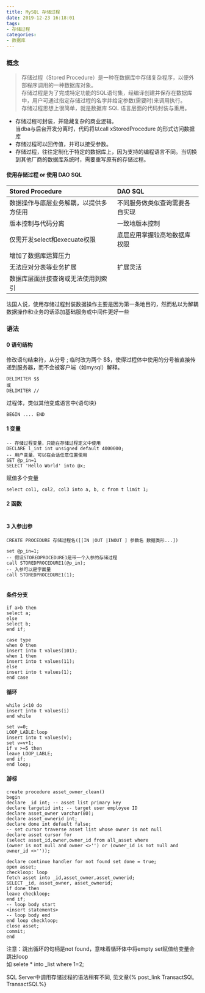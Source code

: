 ```yaml
---
title: MySQL 存储过程
date: 2019-12-23 16:18:01
tags:
- 存储过程
categories: 
- 数据库
---
```

### 概念
> 存储过程（Stored Procedure）是一种在数据库中存储复杂程序，以便外部程序调用的一种数据库对象。<br>
存储过程是为了完成特定功能的SQL语句集，经编译创建并保存在数据库中，用户可通过指定存储过程的名字并给定参数(需要时)来调用执行。<br>
存储过程思想上很简单，就是数据库 SQL 语言层面的代码封装与重用。

+ 存储过程可封装，并隐藏复杂的商业逻辑。<br>
当dba与后台开发分离时，代码将以call xStoredProcedure 的形式访问数据库
+ 存储过程可以回传值，并可以接受参数。
+ 存储过程，往往定制化于特定的数据库上，因为支持的编程语言不同。当切换到其他厂商的数据库系统时，需要重写原有的存储过程。
#### 使用存储过程 or 使用 DAO SQL
Stored Procedure|DAO SQL
:-----|:----
数据操作与底层业务解耦，以提供多方使用|不同服务做类似查询需要各自实现
版本控制与代码分离|一致地版本控制
仅需开发select和execuate权限|底层应用掌握较高地数据库权限
增加了数据库运算压力|
无法应对分表等业务扩展|扩展灵活
数据库层面拼接查询或无法使用到索引|
法国人说，使用存储过程封装数据操作主要是因为第一条地目的，然而私以为解耦数据操作和业务的话添加基础服务或中间件更好一些
### 语法
#### 0 语句结构
修改语句结束符，从分号 ; 临时改为两个 $$，使得过程体中使用的分号被直接传递到服务器，而不会被客户端（如mysql）解释。
```
DELIMITER $$
或
DELIMITER //
```
过程体，类似其他变成语言中{语句块}
```
BEGIN .... END    
```
#### 1 变量
```
-- 存储过程变量，只能在存储过程定义中使用
DECLARE l_int int unsigned default 4000000; 
-- 用户变量，可以在会话任意位置使用
SET @p_in=1  
SELECT 'Hello World' into @x;
```
赋值多个变量
```
select col1, col2, col3 into a, b, c from t limit 1;
```
#### 2 函数
```

```
#### 3 入参出参
```
CREATE PROCEDURE 存储过程名([[IN |OUT |INOUT ] 参数名 数据类形...])

set @p_in=1;
-- 假设STOREDPROCEDURE1是带一个入参的存储过程
call STOREDPROCEDURE1(@p_in);
-- 入参可以是字面量
call STOREDPROCEDURE1(1); 


```
#### 条件分支
```
if a>b then
select a;
else
select b;
end if;
```
```
case type
when 0 then
insert into t values(101);
when 1 then
insert into t values(11);
else
insert into t values(1);
end case
```
#### 循环
```
while i<10 do
insert into t values(i)
end while
```
```
set v=0;  
LOOP_LABLE:loop  
insert into t values(v);  
set v=v+1;  
if v >=5 then 
leave LOOP_LABLE;  
end if;  
end loop;  
```
#### 游标
```
create procedure asset_owner_clean()
begin
declare _id int; -- asset list primary key
declare targetid int; -- target user employee ID
declare asset_owner varchar(80);
declare asset_ownerid int;
declare done int default false;
-- set cursor traverse asset list whose owner is not null
declare asset cursor for 
(select asset_id,owner,owner_id from all_asset where 
(owner is not null and owner <>'') or (owner_id is not null and owner_id <>''));

declare continue handler for not found set done = true;
open asset;
checkloop: loop
fetch asset into _id,asset_owner,asset_ownerid;
SELECT _id, asset_owner, asset_ownerid;
if done then
leave checkloop;
end if;
-- loop body start
<insert statements>
-- loop body end
end loop checkloop;
close asset;
commit;
end
```
注意：跳出循环的句柄是not found，意味着循环体中将empty set赋值给变量会跳出loop<br>
如 selete * into _list where 1=2;

SQL Server中调用存储过程的语法稍有不同, 见文章{% post_link TransactSQL TransactSQL%}